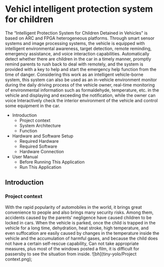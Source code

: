 # Vehicl intelligent protection system for children
The “Intelligent Protection System for Children Detained in Vehicles” is based on ARC and FPGA heterogeneous platforms. Through smart sensor systems and image processing systems, the vehicle is equipped with intelligent environmental awareness, target detection, remote reminding, emergency assistance, and voice interaction capabilities. Automatically detect whether there are children in the car in a timely manner, promptly remind parents to rush back to deal with remotely, and the system is provided with a key to help and start the emergency help function from the time of danger. Considering this work as an intelligent vehicle-borne system, this system can also be used as an in-vehicle environment monitor during the daily driving process of the vehicle owner, real-time monitoring of environmental information such as formaldehyde, temperature, etc. in the vehicle and displaying and exceeding the notification, while the owner can voice Interactively check the interior environment of the vehicle and control some equipment in the car.
* Introduction
  * Project context
  * System Architecture
  * Function
* Hardware and Software Setup
  * Required Hardware
  * Required Software
  * Hardware Connection
* User Manual
  * Before Running This Application
  * Run This Application
## Introduction
### Project context
With the rapid popularity of automobiles in the world, it brings great convenience to people and also brings many security risks. Among them, accidents caused by the parents’ negligence have caused children to be locked in cars. When the vehicle is parked, once the child is trapped in the vehicle for a long time, dehydration, heat stroke, high temperature, and even suffocation are easily caused by changes in the temperature inside the vehicle and the accumulation of harmful gases, and because the child does not have a certain self-rescue capability, Can not take appropriate measures, plus most of the windows posted a film, it is difficult for passersby to see the situation from inside.
![bh](tiny-yolo/Project context.png);
